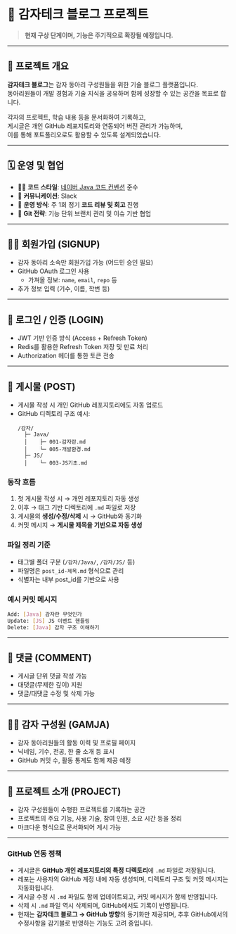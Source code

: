 # 🥔 감자테크 블로그 프로젝트

> **현재 구상 단계이며, 기능은 주기적으로 확장될 예정입니다.**

---

## 📌 프로젝트 개요

**감자테크 블로그**는 감자 동아리 구성원들을 위한 기술 블로그 플랫폼입니다.  
동아리원들이 개발 경험과 기술 지식을 공유하며 함께 성장할 수 있는 공간을 목표로 합니다.

각자의 프로젝트, 학습 내용 등을 문서화하여 기록하고,  
게시글은 개인 GitHub 레포지토리와 연동되어 버전 관리가 가능하며,  
이를 통해 포트폴리오로도 활용할 수 있도록 설계되었습니다.

---

## 🗓️ 운영 및 협업

- 🧑‍💻 **코드 스타일**: [네이버 Java 코드 컨벤션](https://naver.github.io/hackday-conventions-java/) 준수  
- 💬 **커뮤니케이션**: Slack  
- 🔁 **운영 방식**: 주 1회 정기 **코드 리뷰 및 회고** 진행  
- 🌿 **Git 전략**: 기능 단위 브랜치 관리 및 이슈 기반 협업

---

## 🧑‍💻 회원가입 (SIGNUP)

- 감자 동아리 소속만 회원가입 가능 (어드민 승인 필요)
- GitHub OAuth 로그인 사용
  - 가져올 정보: `name`, `email`, `repo` 등
- 추가 정보 입력 (기수, 이름, 학번 등)

---

## 🔐 로그인 / 인증 (LOGIN)

- JWT 기반 인증 방식 (Access + Refresh Token)
- Redis를 활용한 Refresh Token 저장 및 만료 처리
- Authorization 헤더를 통한 토큰 전송

---

## 📝 게시물 (POST)

- 게시물 작성 시 개인 GitHub 레포지토리에도 자동 업로드
- GitHub 디렉토리 구조 예시:
    ```
    /감자/
      ├─ Java/
      │    ├─ 001-감자란.md
      │    └─ 005-개발환경.md
      ├─ JS/
      │    └─ 003-JS기초.md
    ```

### 동작 흐름

1. 첫 게시물 작성 시 → 개인 레포지토리 자동 생성
2. 이후 → 태그 기반 디렉토리에 `.md` 파일로 저장
3. 게시물의 **생성/수정/삭제** 시 → GitHub와 동기화
4. 커밋 메시지 → **게시물 제목을 기반으로 자동 생성**

### 파일 정리 기준

- 태그별 폴더 구분 (`/감자/Java/`, `/감자/JS/` 등)
- 파일명은 `post_id-제목.md` 형식으로 관리
- 식별자는 내부 post_id를 기반으로 사용

### 예시 커밋 메시지

```bash
Add: [Java] 감자란 무엇인가
Update: [JS] JS 이벤트 핸들링
Delete: [Java] 감자 구조 이해하기
```
---

## 💬 댓글 (COMMENT)

- 게시글 단위 댓글 작성 가능
- 대댓글(무제한 깊이) 지원
- 댓글/대댓글 수정 및 삭제 가능

---

## 🧑‍🌾 감자 구성원 (GAMJA)

- 감자 동아리원들의 활동 이력 및 프로필 페이지
- 닉네임, 기수, 전공, 한 줄 소개 등 표시
- GitHub 커밋 수, 활동 통계도 함께 제공 예정

---

## 🚀 프로젝트 소개 (PROJECT)

- 감자 구성원들이 수행한 프로젝트를 기록하는 공간
- 프로젝트의 주요 기능, 사용 기술, 참여 인원, 소요 시간 등을 정리
- 마크다운 형식으로 문서화되어 게시 가능

---

### GitHub 연동 정책

- 게시글은 **GitHub 개인 레포지토리의 특정 디렉토리**에 `.md` 파일로 저장됩니다.
- 레포는 사용자의 GitHub 계정 내에 자동 생성되며, 디렉토리 구조 및 커밋 메시지는 자동화됩니다.
- 게시글 수정 시 `.md` 파일도 함께 업데이트되고, 커밋 메시지가 함께 반영됩니다.
- 삭제 시 `.md` 파일 역시 삭제되며, GitHub에서도 기록이 반영됩니다.
- 현재는 **감자테크 블로그 → GitHub 방향**의 동기화만 제공되며,
  추후 GitHub에서의 수정사항을 감기블로 반영하는 기능도 고려 중입니다.
